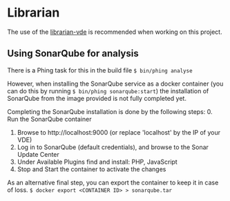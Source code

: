 Librarian
=========

The use of the [librarian-vde](https://github.com/martyn82/librarian-vde) is recommended when working on this project.

## Using SonarQube for analysis
There is a Phing task for this in the build file `$ bin/phing analyse`

However, when installing the SonarQube service as a docker container (you can do this by running `$ bin/phing sonarqube:start`) the installation of SonarQube from the image provided is not fully completed yet.

Completing the SonarQube installation is done by the following steps:
0. Run the SonarQube container
1. Browse to http://localhost:9000 (or replace 'localhost' by the IP of your VDE)
2. Log in to SonarQube (default credentials), and browse to the Sonar Update Center
3. Under Available Plugins find and install: PHP, JavaScript
4. Stop and Start the container to activate the changes
 
As an alternative final step, you can export the container to keep it in case of loss. `$ docker export <CONTAINER ID> > sonarqube.tar`
